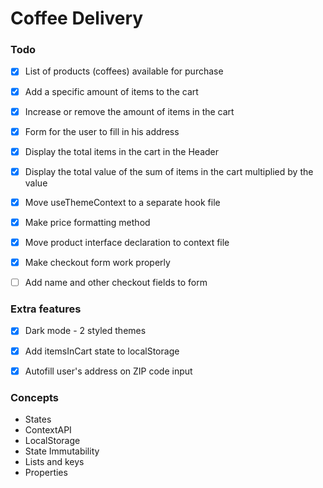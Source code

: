 # Coffee Delivery

### Todo
- [X] List of products (coffees) available for purchase

- [X] Add a specific amount of items to the cart

- [X] Increase or remove the amount of items in the cart

- [X] Form for the user to fill in his address

- [X] Display the total items in the cart in the Header

- [X] Display the total value of the sum of items in the cart multiplied by the value

- [X] Move useThemeContext to a separate hook file

- [X] Make price formatting method

- [X] Move product interface declaration to context file

- [X] Make checkout form work properly

- [ ] Add name and other checkout fields to form

### Extra features
- [X] Dark mode - 2 styled themes

- [X] Add itemsInCart state to localStorage

- [X] Autofill user's address on ZIP code input

### Concepts
- States
- ContextAPI
- LocalStorage
- State Immutability
- Lists and keys
- Properties